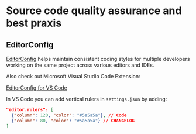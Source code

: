 # Source code quality assurance and best praxis

## EditorConfig

[EditorConfig](https://editorconfig.org) helps maintain consistent coding styles for multiple developers working on the same project across various editors and IDEs.

Also check out Microsoft Visual Studio Code Extension:

[EditorConfig for VS Code](https://marketplace.visualstudio.com/items?itemName=EditorConfig.EditorConfig)

In VS Code you can add vertical rulers in `settings.json` by adding:

```json
"editor.rulers": [
  {"column": 120, "color": "#5a5a5a"}, // Code
  {"column": 80, "color": "#5a5a5a"} // CHANGELOG
]
```
